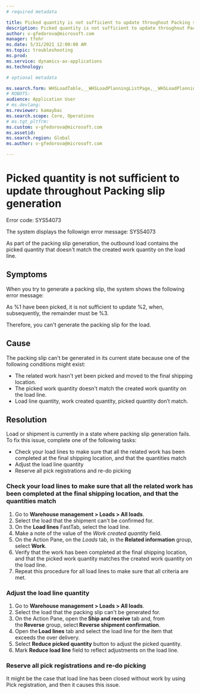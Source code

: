 ```yaml
---
# required metadata

title: Picked quantity is not sufficient to update throughout Packing slip generation
description: Picked quantity is not sufficient to update throughout Packing slip generation
author: v-gfedorova@microsoft.com
manager: tfehr
ms.date: 5/31/2021 12:00:00 AM
ms.topic: troubleshooting
ms.prod: 
ms.service: dynamics-ax-applications
ms.technology: 

# optional metadata

ms.search.form: WHSLoadTable,__WHSLoadPlanningListPage,__WHSLoadPlanningWorkbench
# ROBOTS: 
audience: Application User
# ms.devlang: 
ms.reviewer: kamaybac
ms.search.scope: Core, Operations
# ms.tgt_pltfrm: 
ms.custom: v-gfedorova@microsoft.com
ms.assetid: 
ms.search.region: Global
ms.author: v-gfedorova@microsoft.com

---
```


# Picked quantity is not sufficient to update throughout Packing slip generation

Error code: SYS54073

The system displays the followign error message:
	SYS54073

As part of the packing slip generation, the outbound load contains the picked quantity that doesn't match the created work quantity on the load line.

## Symptoms
When you try to generate a packing slip, the system shows the following error message:

As %1 have been picked, it is not sufficient to update %2, when, subsequently, the remainder must be %3.

Therefore, you can't generate the packing slip for the load.

## Cause
The packing slip can't be generated in its current state because one of the following conditions might exist:

- The related work hasn't yet been picked and moved to the final shipping location.
- The picked work quantity doesn't match the created work quantity on the load line.
- Load line quantity, work created quantity, picked quantity don’t match.

## Resolution
Load or shipment is currently in a state where packing slip generation fails. 
To fix this issue, complete one of the following tasks:
- Check your load lines to make sure that all the related work has been completed at the final shipping location, and that the quantities match
- Adjust the load line quantity
- Reserve all pick registrations and re-do picking
 
### Check your load lines to make sure that all the related work has been completed at the final shipping location, and that the quantities match

1. Go to **Warehouse management \> Loads \> All loads**.
1. Select the load that the shipment can't be confirmed for.
1. On the **Load lines** FastTab, select the load line.
1. Make a note of the value of the *Work created quantity* field.
1. On the Action Pane, on the *Loads* tab, in the **Related information** group, select **Work**.
1. Verify that the work has been completed at the final shipping location, and that the picked work quantity matches the created work quantity on the load line.
1. Repeat this procedure for all load lines to make sure that all criteria are met.

### Adjust the load line quantity  
1. Go to **Warehouse management \> Loads \> All loads**. 
1. Select the load that  the packing slip can't be generated for.
1. On the Action Pane, open the **Ship and receive** tab and, from the **Reverse** group, select **Reverse shipment confirmation**.
1. Open the **Load lines** tab and select the load line for the item that exceeds the over delivery.
1. Select **Reduce picked quantity** button to adjust the picked quantity.
1. Mark **Reduce load line** field to reflect adjustments on the load line. 

### Reserve all pick registrations and re-do picking
It might be the case that load line has been closed without work by using Pick registration, and then it causes this issue.



